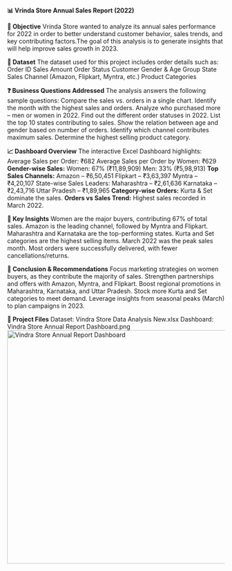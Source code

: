 **📊 Vrinda Store Annual Sales Report (2022)**

**📌 Objective**
Vrinda Store wanted to analyze its annual sales performance for 2022 in order to better understand customer behavior, sales trends, and key contributing factors.The goal of this analysis is to generate insights that will help improve sales growth in 2023.

**📂 Dataset**
The dataset used for this project includes order details such as:
Order ID
Sales Amount
Order Status
Customer Gender & Age Group
State
Sales Channel (Amazon, Flipkart, Myntra, etc.)
Product Categories

**❓ Business Questions Addressed**
The analysis answers the following sample questions:
Compare the sales vs. orders in a single chart.
Identify the month with the highest sales and orders.
Analyze who purchased more – men or women in 2022.
Find out the different order statuses in 2022.
List the top 10 states contributing to sales.
Show the relation between age and gender based on number of orders.
Identify which channel contributes maximum sales.
Determine the highest selling product category.

**📈 Dashboard Overview**
The interactive Excel Dashboard highlights:
Average Sales per Order: ₹682
Average Sales per Order by Women: ₹629
**Gender-wise Sales:**
Women: 67% (₹11,89,909)
Men: 33% (₹5,98,913)
**Top Sales Channels:**
Amazon – ₹6,50,451
Flipkart – ₹3,63,397
Myntra – ₹4,20,107
State-wise Sales Leaders:
Maharashtra – ₹2,61,636
Karnataka – ₹2,43,716
Uttar Pradesh – ₹1,89,965
**Category-wise Orders:** Kurta & Set dominate the sales.
**Orders vs Sales Trend:** Highest sales recorded in March 2022.

**🔑 Key Insights**
Women are the major buyers, contributing 67% of total sales.
Amazon is the leading channel, followed by Myntra and Flipkart.
Maharashtra and Karnataka are the top-performing states.
Kurta and Set categories are the highest selling items.
March 2022 was the peak sales month.
Most orders were successfully delivered, with fewer cancellations/returns.

**🚀 Conclusion & Recommendations**
Focus marketing strategies on women buyers, as they contribute the majority of sales.
Strengthen partnerships and offers with Amazon, Myntra, and Flipkart.
Boost regional promotions in Maharashtra, Karnataka, and Uttar Pradesh.
Stock more Kurta and Set categories to meet demand.
Leverage insights from seasonal peaks (March) to plan campaigns in 2023.

**📂 Project Files**
Dataset: Vindra Store Data Analysis New.xlsx
Dashboard: Vindra Store Annual Report Dashboard.png
<img width="1318" height="539" alt="Vindra Store Annual Report Dashboard" src="https://github.com/user-attachments/assets/7c93033d-abe3-4870-9d78-ba8d124948ff" />
